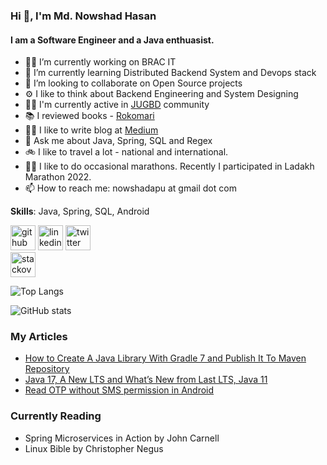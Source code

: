 ### Hi 👋, I'm Md. Nowshad Hasan
#### I am a Software Engineer and a Java enthuasist. 

- 👨‍💻 I’m currently working on BRAC IT 
- 🌱 I’m currently learning Distributed Backend System and Devops stack 
- 👯 I’m looking to collaborate on Open Source projects 
- ⚙️ I like to think about Backend Engineering and System Designing
- 🙌🏽 I'm currently active in [JUGBD](https://www.facebook.com/groups/jugbd) community
- 📚 I reviewed books - [Rokomari](https://www.rokomari.com/book/129165/java-programming)
- ✍🏽 I like to write blog at [Medium](https://medium.com/@nowshadapu)
- 💬 Ask me about Java, Spring, SQL and Regex
- 🚲 I like to travel a lot - national and international.
- 🏃🏽 I like to do occasional marathons. Recently I participated in Ladakh Marathon 2022.
- 📫 How to reach me: nowshadapu at gmail dot com 

**Skills**: Java, Spring, SQL, Android

[<img src='https://cdn.jsdelivr.net/npm/simple-icons@3.0.1/icons/github.svg' alt='github' height='40'>](https://github.com/nowshad-hasan)
[<img src='https://cdn.jsdelivr.net/npm/simple-icons@3.0.1/icons/linkedin.svg' alt='linkedin' height='40'>](https://www.linkedin.com/in/md-nowshad-hasan//) [<img src='https://cdn.jsdelivr.net/npm/simple-icons@3.0.1/icons/twitter.svg' alt='twitter' height='40'>](https://twitter.com/nowshadapu)  
[<img src='https://cdn.jsdelivr.net/npm/simple-icons@3.0.1/icons/stackoverflow.svg' alt='stackoverflow' height='40'>](https://stackoverflow.com/users/5098570/md-nowshad-hasan)  

![Top Langs](https://github-readme-stats.vercel.app/api/top-langs/?username=nowshad-hasan)

![GitHub stats](https://github-readme-stats.vercel.app/api?username=nowshad-hasan&show_icons=true)  

### My Articles
- [How to Create A Java Library With Gradle 7 and Publish It To Maven Repository](https://medium.com/@nowshadapu/how-to-create-a-java-library-and-publish-it-to-maven-with-gradle-7-e952837a7fc9)
- [Java 17, A New LTS and What’s New from Last LTS, Java 11](https://medium.com/@nowshadapu/java-17-a-new-lts-and-whats-new-from-last-lts-java-11-8b56aaaa2326)
- [Read OTP without SMS permission in Android](https://medium.com/@nowshadapu/read-otp-without-sms-permission-in-android-63efb602cc1)

### Currently Reading
- Spring Microservices in Action by John Carnell
- Linux Bible by Christopher Negus
